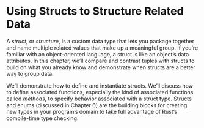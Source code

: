 # Using Structs to Structure Related Data

A _struct_, or _structure_, is a custom data type that lets you package
together and name multiple related values that make up a meaningful group. If
you’re familiar with an object-oriented language, a struct is like an object’s
data attributes. In this chapter, we’ll compare and contrast tuples with
structs to build on what you already know and demonstrate when structs are a
better way to group data.

We’ll demonstrate how to define and instantiate structs. We’ll discuss how to
define associated functions, especially the kind of associated functions called
_methods_, to specify behavior associated with a struct type. Structs and enums
(discussed in Chapter 6) are the building blocks for creating new types in your
program’s domain to take full advantage of Rust’s compile-time type checking.
